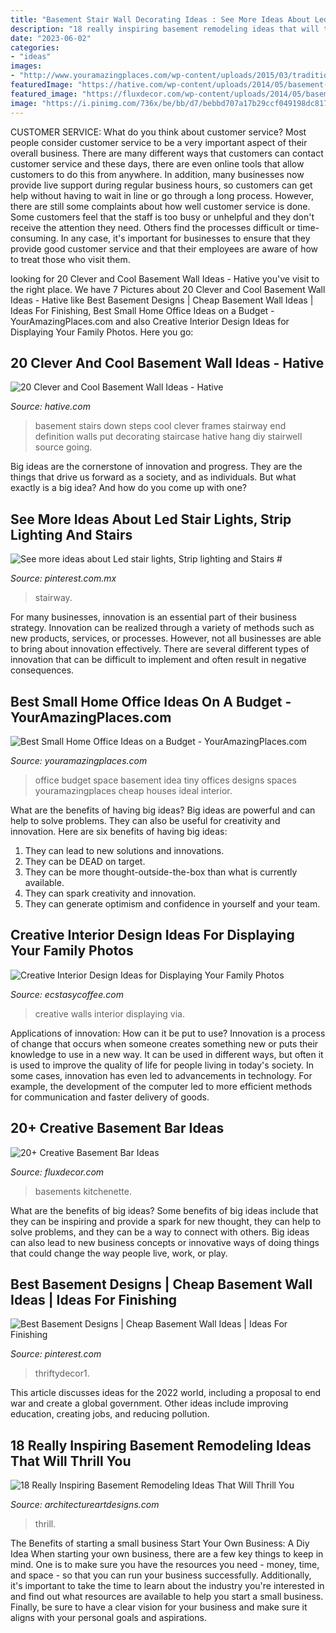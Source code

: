 ```yaml
---
title: "Basement Stair Wall Decorating Ideas : See More Ideas About Led Stair Lights, Strip Lighting And Stairs #"
description: "18 really inspiring basement remodeling ideas that will thrill you"
date: "2023-06-02"
categories:
- "ideas"
images:
- "http://www.youramazingplaces.com/wp-content/uploads/2015/03/traditional-home-office-1.jpg"
featuredImage: "https://hative.com/wp-content/uploads/2014/05/basement-wall-ideas/6-photo-wall-basement.jpg"
featured_image: "https://fluxdecor.com/wp-content/uploads/2014/05/basement-bar-ideas/9-small-basement-bar.jpg"
image: "https://i.pinimg.com/736x/be/bb/d7/bebbd707a17b29ccf049198dc81717a7.jpg"
---
```



CUSTOMER SERVICE: What do you think about customer service?
Most people consider customer service to be a very important aspect of their overall business. There are many different ways that customers can contact customer service and these days, there are even online tools that allow customers to do this from anywhere. In addition, many businesses now provide live support during regular business hours, so customers can get help without having to wait in line or go through a long process.
However, there are still some complaints about how well customer service is done. Some customers feel that the staff is too busy or unhelpful and they don't receive the attention they need. Others find the processes difficult or time-consuming. In any case, it's important for businesses to ensure that they provide good customer service and that their employees are aware of how to treat those who visit them.

	

		
looking for 20 Clever and Cool Basement Wall Ideas - Hative you've visit to the right place. We have 7 Pictures about 20 Clever and Cool Basement Wall Ideas - Hative like Best Basement Designs | Cheap Basement Wall Ideas | Ideas For Finishing, Best Small Home Office Ideas on a Budget - YourAmazingPlaces.com and also Creative Interior Design Ideas for Displaying Your Family Photos. Here you go:
		
    
## 20 Clever And Cool Basement Wall Ideas - Hative

<img loading=lazy src="https://hative.com/wp-content/uploads/2014/05/basement-wall-ideas/6-photo-wall-basement.jpg" onerror="this.onerror=null;this.src='https://tse4.mm.bing.net/th?id=OIP.ROvQT7L-4lhNAQJN3L0IpQHaLh&amp;pid=15.1';" alt="20 Clever and Cool Basement Wall Ideas - Hative">

_Source: hative.com_

>basement stairs down steps cool clever frames stairway end definition walls put decorating staircase hative hang diy stairwell source going. 

	

Big ideas are the cornerstone of innovation and progress. They are the things that drive us forward as a society, and as individuals. But what exactly is a big idea? And how do you come up with one?

    
## See More Ideas About Led Stair Lights, Strip Lighting And Stairs #

<img loading=lazy src="https://i.pinimg.com/736x/be/bb/d7/bebbd707a17b29ccf049198dc81717a7.jpg" onerror="this.onerror=null;this.src='https://tse2.mm.bing.net/th?id=OIP.HTt9VKbn3BN1zNxfPhJ9RgHaLH&amp;pid=15.1';" alt="See more ideas about Led stair lights, Strip lighting and Stairs #">

_Source: pinterest.com.mx_

>stairway. 

	

For many businesses, innovation is an essential part of their business strategy. Innovation can be realized through a variety of methods such as new products, services, or processes. However, not all businesses are able to bring about innovation effectively. There are several different types of innovation that can be difficult to implement and often result in negative consequences.

    
## Best Small Home Office Ideas On A Budget - YourAmazingPlaces.com

<img loading=lazy src="http://www.youramazingplaces.com/wp-content/uploads/2015/03/traditional-home-office-1.jpg" onerror="this.onerror=null;this.src='https://tse4.mm.bing.net/th?id=OIP.VLcN9IJC0sJb9VUgV2Oj7AHaF1&amp;pid=15.1';" alt="Best Small Home Office Ideas on a Budget - YourAmazingPlaces.com">

_Source: youramazingplaces.com_

>office budget space basement idea tiny offices designs spaces youramazingplaces cheap houses ideal interior. 

	

What are the benefits of having big ideas?
Big ideas are powerful and can help to solve problems. They can also be useful for creativity and innovation. Here are six benefits of having big ideas: 
1. They can lead to new solutions and innovations.
2. They can be DEAD on target.
3. They can be more thought-outside-the-box than what is currently available.
4. They can spark creativity and innovation. 
5. They can generate optimism and confidence in yourself and your team.

    
## Creative Interior Design Ideas For Displaying Your Family Photos

<img loading=lazy src="https://i0.wp.com/www.ecstasycoffee.com/wp-content/uploads/2014/12/263.jpg" onerror="this.onerror=null;this.src='https://tse1.mm.bing.net/th?id=OIP.qP_1f2CN3Nuky1FkAiKc0wHaLJ&amp;pid=15.1';" alt="Creative Interior Design Ideas for Displaying Your Family Photos">

_Source: ecstasycoffee.com_

>creative walls interior displaying via. 

	

Applications of innovation: How can it be put to use?
Innovation is a process of change that occurs when someone creates something new or puts their knowledge to use in a new way. It can be used in different ways, but often it is used to improve the quality of life for people living in today's society. In some cases, innovation has even led to advancements in technology. For example, the development of the computer led to more efficient methods for communication and faster delivery of goods.

    
## 20+ Creative Basement Bar Ideas

<img loading=lazy src="https://fluxdecor.com/wp-content/uploads/2014/05/basement-bar-ideas/9-small-basement-bar.jpg" onerror="this.onerror=null;this.src='https://tse1.mm.bing.net/th?id=OIP.19PZjY44M4N9-LOTKxJ0WwHaLH&amp;pid=15.1';" alt="20+ Creative Basement Bar Ideas">

_Source: fluxdecor.com_

>basements kitchenette. 

	

What are the benefits of big ideas?
Some benefits of big ideas include that they can be inspiring and provide a spark for new thought, they can help to solve problems, and they can be a way to connect with others. Big ideas can also lead to new business concepts or innovative ways of doing things that could change the way people live, work, or play.

    
## Best Basement Designs | Cheap Basement Wall Ideas | Ideas For Finishing

<img loading=lazy src="https://i.pinimg.com/736x/73/be/18/73be1855fe5dff1574ef874df93a5eed.jpg" onerror="this.onerror=null;this.src='https://tse2.mm.bing.net/th?id=OIP.o6l3mfaHN_tYPmrzXlrCQwHaDu&amp;pid=15.1';" alt="Best Basement Designs | Cheap Basement Wall Ideas | Ideas For Finishing">

_Source: pinterest.com_

>thriftydecor1. 

	

This article discusses ideas for the 2022 world, including a proposal to end war and create a global government. Other ideas include improving education, creating jobs, and reducing pollution.

    
## 18 Really Inspiring Basement Remodeling Ideas That Will Thrill You

<img loading=lazy src="https://www.architectureartdesigns.com/wp-content/uploads/2017/05/1-13.jpg" onerror="this.onerror=null;this.src='https://tse2.mm.bing.net/th?id=OIP.TKY5oj4ct4uBVTj-i6DuIgHaEz&amp;pid=15.1';" alt="18 Really Inspiring Basement Remodeling Ideas That Will Thrill You">

_Source: architectureartdesigns.com_

>thrill. 

	

The Benefits of starting a small business
Start Your Own Business: A Diy Idea 
When starting your own business, there are a few key things to keep in mind. One is to make sure you have the resources you need - money, time, and space - so that you can run your business successfully. Additionally, it's important to take the time to learn about the industry you're interested in and find out what resources are available to help you start a small business. Finally, be sure to have a clear vision for your business and make sure it aligns with your personal goals and aspirations.

